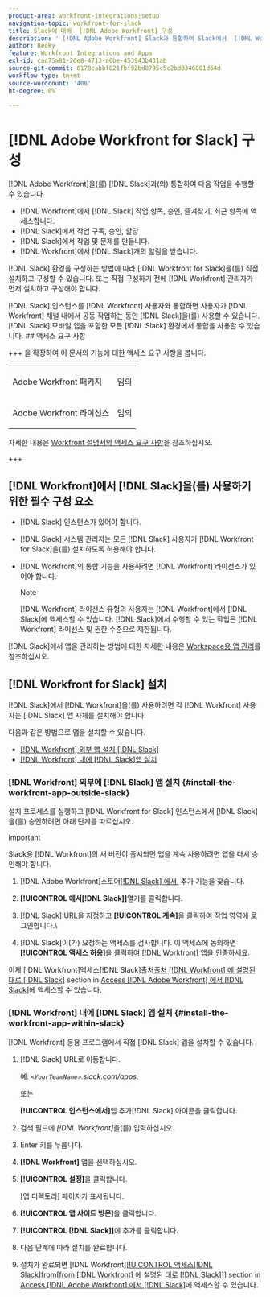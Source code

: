 ```yaml
---
product-area: workfront-integrations;setup
navigation-topic: workfront-for-slack
title: Slack에 대해  [!DNL Adobe Workfront] 구성
description: ' [!DNL Adobe Workfront] Slack과 통합하여 Slack에서  [!DNL Workfront] 작업 항목, 승인, 즐겨찾기, 최근 항목에 액세스하고 만들 수 있습니다.'
author: Becky
feature: Workfront Integrations and Apps
exl-id: cac75a81-26e8-4713-a6be-453943b431ab
source-git-commit: 6178cabbf021fbf92bd8795c5c2bd0346801d64d
workflow-type: tm+mt
source-wordcount: '406'
ht-degree: 0%

---
```


# [!DNL Adobe Workfront for Slack] 구성

[!DNL Adobe Workfront]을(를) [!DNL Slack]과(와) 통합하여 다음 작업을 수행할 수 있습니다.

* [!DNL Workfront]에서 [!DNL Slack] 작업 항목, 승인, 즐겨찾기, 최근 항목에 액세스합니다.
* [!DNL Slack]에서 작업 구독, 승인, 할당
* [!DNL Slack]에서 작업 및 문제를 만듭니다.
* [!DNL Workfront]에서 [!DNL Slack]개의 알림을 받습니다.

[!DNL Slack] 환경을 구성하는 방법에 따라 [!DNL Workfront for Slack]을(를) 직접 설치하고 구성할 수 있습니다. 또는 직접 구성하기 전에 [!DNL Workfront] 관리자가 먼저 설치하고 구성해야 합니다.

[!DNL Slack] 인스턴스를 [!DNL Workfront] 사용자와 통합하면 사용자가 [!DNL Workfront] 채널 내에서 공동 작업하는 동안 [!DNL Slack]을(를) 사용할 수 있습니다. [!DNL Slack] 모바일 앱을 포함한 모든 [!DNL Slack] 환경에서 통합을 사용할 수 있습니다. ## 액세스 요구 사항

+++ 을 확장하여 이 문서의 기능에 대한 액세스 요구 사항을 봅니다.

<table style="table-layout:auto"> 
 <col> 
 <col> 
 <tbody> 
  <tr> 
   <td role="rowheader">Adobe Workfront 패키지</td> 
   <td> <p>임의</p> </td> 
  </tr> 
  <tr> 
   <td role="rowheader">Adobe Workfront 라이선스</td> 
   <td> <p>임의</p>
  </tr> 
 </tbody> 
</table>

자세한 내용은 [Workfront 설명서의 액세스 요구 사항](/help/quicksilver/administration-and-setup/add-users/access-levels-and-object-permissions/access-level-requirements-in-documentation.md)을 참조하십시오.

+++

## [!DNL Workfront]에서 [!DNL Slack]을(를) 사용하기 위한 필수 구성 요소

* [!DNL Slack] 인스턴스가 있어야 합니다.
* [!DNL Slack] 시스템 관리자는 모든 [!DNL Slack] 사용자가 [!DNL Workfront for Slack]을(를) 설치하도록 허용해야 합니다.
* [!DNL Workfront]의 통합 기능을 사용하려면 [!DNL Workfront] 라이선스가 있어야 합니다.

  >[!NOTE]
  >
  >[!DNL Workfront] 라이선스 유형의 사용자는 [!DNL Workfront]에서 [!DNL Slack]에 액세스할 수 있습니다. [!DNL Slack]에서 수행할 수 있는 작업은 [!DNL Workfront] 라이선스 및 권한 수준으로 제한됩니다.

[!DNL Slack]에서 앱을 관리하는 방법에 대한 자세한 내용은 [Workspace용 앱 관리](https://get.slack.help/hc/en-us/articles/222386767-Manage-apps-for-your-workspace)를 참조하십시오.

## [!DNL Workfront for Slack] 설치

[!DNL Slack]에서 [!DNL Workfront]을(를) 사용하려면 각 [!DNL Workfront] 사용자는 [!DNL Slack] 앱 자체를 설치해야 합니다.

다음과 같은 방법으로 앱을 설치할 수 있습니다.

* [&#x200B; [!DNL Workfront] 외부 앱 설치 [!DNL Slack]](#install-the-workfront-app-outside-slack-install-the-workfront-app-outside-slack)
* [&#x200B; [!DNL Workfront]  내에  [!DNL Slack]앱 설치](#install-the-workfront-app-within-slack-install-the-workfront-app-within-slack)

### [!DNL Workfront] 외부에 [!DNL Slack] 앱 설치 {#install-the-workfront-app-outside-slack}

설치 프로세스를 실행하고 [!DNL Workfront for Slack] 인스턴스에서 [!DNL Slack]을(를) 승인하려면 아래 단계를 따르십시오.

>[!IMPORTANT]
>
>Slack용 [!DNL Workfront]의 새 버전이 출시되면 앱을 계속 사용하려면 앱을 다시 승인해야 합니다.

1. [!DNL Adobe Workfront]스토어[[!DNL Slack] 에서 &#x200B;](https://workfront.slack.com/apps/A7CLAMVNW-adobe-workfront?tab=more_info) 추가 기능을 찾습니다.

1. **[!UICONTROL 에서[!DNL Slack]]**&#x200B;열기를 클릭합니다.

1. [!DNL Slack] URL을 지정하고 **[!UICONTROL 계속]**&#x200B;을 클릭하여 작업 영역에 로그인합니다.\

1. [!DNL Slack]이(가) 요청하는 액세스를 검사합니다. 이 액세스에 동의하면 **[!UICONTROL 액세스 허용]**&#x200B;을 클릭하여 [!DNL Workfront] 앱을 인증하세요.

이제 [!DNL Workfront]액세스[!DNL Slack]출처[출처 [!DNL Workfront] 에 설명된 대로  [!DNL Slack]](../../workfront-integrations-and-apps/using-workfront-with-slack/access-workfront-from-slack.md#viewing-all-available-commands) section in [Access [!DNL Adobe Workfront] 에서  [!DNL Slack]](../../workfront-integrations-and-apps/using-workfront-with-slack/access-workfront-from-slack.md)에 액세스할 수 있습니다.

### [!DNL Workfront] 내에 [!DNL Slack] 앱 설치 {#install-the-workfront-app-within-slack}

[!DNL Workfront] 응용 프로그램에서 직접 [!DNL Slack] 앱을 설치할 수 있습니다.

1. [!DNL Slack] URL로 이동합니다.

   예: *`<YourTeamName>`.slack.com/apps*.

   또는

   **[!UICONTROL 인스턴스에서]**&#x200B;앱 추가[!DNL Slack] 아이콘을 클릭합니다.

1. 검색 필드에 *[!DNL Workfront]*&#x200B;을(를) 입력하십시오.
1. Enter 키를 누릅니다.
1. **[!DNL Workfront]** 앱을 선택하십시오.
1. **[!UICONTROL 설정]**&#x200B;을 클릭합니다.

   [앱 디렉토리] 페이지가 표시됩니다.

1. **[!UICONTROL 앱 사이트 방문]**&#x200B;을 클릭합니다.
1. **[!UICONTROL [!DNL Slack]]**&#x200B;에 추가를 클릭합니다.
1. 다음 단계에 따라 설치를 완료합니다.
1. 설치가 완료되면 [!DNL Workfront][[!UICONTROL 액세스[!DNL Slack]from[from [!DNL Workfront] 에 설명된 대로  [!DNL Slack]]]](../../workfront-integrations-and-apps/using-workfront-with-slack/access-workfront-from-slack.md#viewing-all-available-commands) section in [Access [!DNL Adobe Workfront] 에서  [!DNL Slack]](../../workfront-integrations-and-apps/using-workfront-with-slack/access-workfront-from-slack.md)에 액세스할 수 있습니다.

